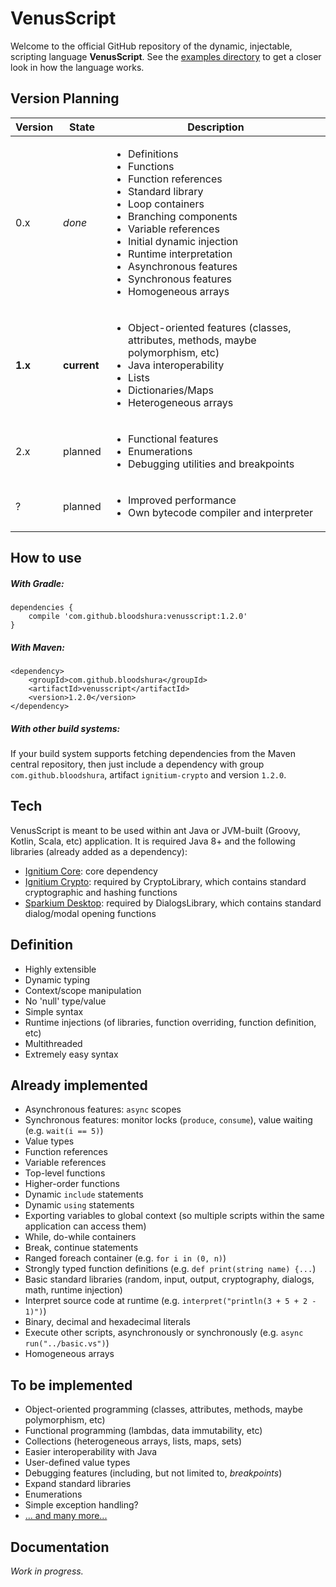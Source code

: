 # VenusScript
Welcome to the official GitHub repository of the dynamic, injectable, scripting language **VenusScript**.
See the [examples directory](https://github.com/BloodShura/VenusScript/tree/master/examples) to get a closer look in how the language works.

## Version Planning
| Version | State       | Description             |
| ------- | ----------- | ----------------------- |
| 0.x     | *done*      | <ul><li>Definitions</li><li>Functions</li><li>Function references</li><li>Standard library</li><li>Loop containers</li><li>Branching components</li><li>Variable references</li><li>Initial dynamic injection</li><li>Runtime interpretation</li><li>Asynchronous features</li><li>Synchronous features</li><li>Homogeneous arrays</li> |
| **1.x** | **current** | <ul><li>Object-oriented features (classes, attributes, methods, maybe polymorphism, etc)</li><li>Java interoperability</li><li>Lists</li><li>Dictionaries/Maps</li><li>Heterogeneous arrays</li> |
| 2.x     | planned     | <ul><li>Functional features</li><li>Enumerations</li><li>Debugging utilities and breakpoints</li> |
| ?     | planned     | <ul><li>Improved performance</li><li>Own bytecode compiler and interpreter |

## How to use

##### With Gradle:

```
dependencies {
	compile 'com.github.bloodshura:venusscript:1.2.0'
}
```

##### With Maven:

```
<dependency>
	<groupId>com.github.bloodshura</groupId>
	<artifactId>venusscript</artifactId>
	<version>1.2.0</version>
</dependency>
```

##### With other build systems:

If your build system supports fetching dependencies from the Maven central repository, then just include a dependency with group `com.github.bloodshura`, artifact `ignitium-crypto` and version `1.2.0`.

## Tech
VenusScript is meant to be used within ant Java or JVM-built (Groovy, Kotlin, Scala, etc) application. It is required Java 8+ and the following libraries (already added as a dependency):
- [Ignitium Core](https://github.com/BloodShura/Ignitium-Core): core dependency
- [Ignitium Crypto](https://github.com/BloodShura/Ignitium-Core): required by CryptoLibrary, which contains standard cryptographic and hashing functions
- [Sparkium Desktop](todo): required by DialogsLibrary, which contains standard dialog/modal opening functions

## Definition
- Highly extensible
- Dynamic typing
- Context/scope manipulation
- No 'null' type/value
- Simple syntax
- Runtime injections (of libraries, function overriding, function definition, etc)
- Multithreaded
- Extremely easy syntax

## Already implemented
- Asynchronous features: `async` scopes
- Synchronous features: monitor locks (`produce`, `consume`), value waiting (e.g. ```wait(i == 5)```)
- Value types
- Function references
- Variable references
- Top-level functions
- Higher-order functions
- Dynamic `include` statements
- Dynamic `using` statements
- Exporting variables to global context (so multiple scripts within the same application can access them)
- While, do-while containers
- Break, continue statements
- Ranged foreach container (e.g. ```for i in (0, n)```)
- Strongly typed function definitions (e.g. ```def print(string name) {...```)
- Basic standard libraries (random, input, output, cryptography, dialogs, math, runtime injection)
- Interpret source code at runtime (e.g. ```interpret("println(3 + 5 + 2 - 1)")```)
- Binary, decimal and hexadecimal literals
- Execute other scripts, asynchronously or synchronously (e.g. ```async run("../basic.vs")```)
- Homogeneous arrays

## To be implemented
- Object-oriented programming (classes, attributes, methods, maybe polymorphism, etc)
- Functional programming (lambdas, data immutability, etc)
- Collections (heterogeneous arrays, lists, maps, sets)
- Easier interoperability with Java
- User-defined value types
- Debugging features (including, but not limited to, *breakpoints*)
- Expand standard libraries
- Enumerations
- Simple exception handling?
- [... and many more...](https://github.com/BloodShura/VenusScript/issues?q=is%3Aissue+is%3Aopen+-label%3Abug)

## Documentation

*Work in progress.*